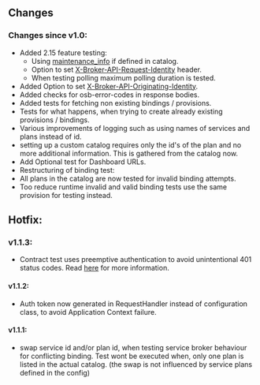 
## Changes

### Changes since v1.0:
- Added 2.15 feature testing:
    - Using [maintenance_info](docs/ProvisionTests.md#version-specific-tests) if defined in catalog.
    - Option to set [X-Broker-API-Request-Identity](docs/Usage.md#Configuration) header.
    - When testing polling maximum polling duration is tested.
- Added Option to set [X-Broker-API-Originating-Identity](docs/Usage.md#originating-identity).
- Added checks for osb-error-codes in response bodies.
- Added tests for fetching non existing bindings / provisions.
- Tests for what happens, when trying to create already existing provisions / bindings.
- Various improvements of logging such as using names of services and plans instead of id.
- setting up a custom catalog requires only the id's of the plan and no more additional information. This is gathered from the catalog now.
- Add Optional test for Dashboard URLs.
- Restructuring of binding test:
 - All plans in the catalog are now tested for invalid binding attempts.
 - Too reduce runtime invalid and valid binding tests use the same provision for testing instead.
 
## Hotfix:

### v1.1.3:
- Contract test uses preemptive authentication to avoid unintentional 401 status codes. Read [here](https://github.com/rest-assured/rest-assured/wiki/Usage#preemptive-basic-authentication) for more information.

#### v1.1.2:
- Auth token now generated in RequestHandler instead of configuration class, to avoid Application Context failure.

#### v1.1.1:
- swap service id and/or plan id, when testing service broker behaviour for conflicting binding.
Test wont be executed when, only one plan is listed in the actual catalog.    (the swap is not influenced by service plans defined in the config)
